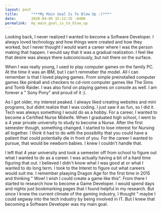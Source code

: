 ```yaml
---
layout: post
title:      "***My Main Goal Is To Blow Up :)***"
date:       2020-04-05 15:12:35 -0400
permalink:  my_main_goal_is_to_blow_up
---
```



Looking back, I never realized I wanted to become a Software Developer. I always loved technology and how things were created and how they worked, but I never thought I would want a career where I was the person making that happen. I would say that it was a gradual realization. I feel like that desire was always there subconciously, but not there on the surface.

When I was really young, I used to play computer games on the family PC. At the time it was an IBM, but I can't remmeber the model. All I can remember is that I loved playing games. From simple preinstalled computer games like pinball and checkers to cd-rom computer games like The Sims and Tomb Raider. I was also fond on playing games on console as well. I am forever a " Sony Pony" and proud of it :).

As I got older, my interest peaked. I always liked creating websites and mini programs, but didnt realize that I was coding. I just saw it as fun, so I did it. Tech was always something I would do as a hobby. For a career, I wanted to become a Certified Nurse Midwife. When I graduated high school, I went to a 4 year private university to study to become a Nurse. After the first semester though, something changed. I started to lose interest for Nursing all together. I think it had to do with the possiblity that you could have a patient that could potentially die in front of you. For the career I wanted to pursue, that would be newborn babies. I knew I couldn't handle that.

I left that 4 year university and took a semester off from school to figure out what I wanted to do as a career. I was actually having a bit of a hard time figuring that out. I believed I didn't know what I was good at or what I wanted to do long term. I took to the Interet to figure out what careers would suit me. I remember plaaying Dragon Age for the first time in 2015 and thinking " Wow! I wish I could create a game like this". From there I started to research how to become a Game Developer. I would spend days and nights just bookmarking pages that I found helpful in my research. But since I knew the current climate of the gaming industry, I thought " maybe I could segway into the tech industry by being involved in IT. But I knew that becoming a Software Developer was my main goal. 
